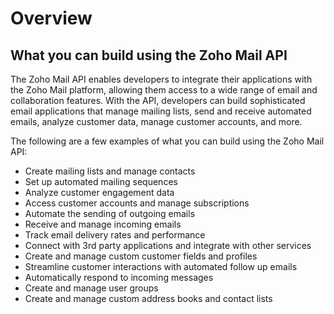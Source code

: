 # Overview

## What you can build using the Zoho Mail API

The Zoho Mail API enables developers to integrate their applications with the Zoho Mail platform, allowing them access to a wide range of email and collaboration features. With the API, developers can build sophisticated email applications that manage mailing lists, send and receive automated emails, analyze customer data, manage customer accounts, and more.

The following are a few examples of what you can build using the Zoho Mail API:

- Create mailing lists and manage contacts
- Set up automated mailing sequences
- Analyze customer engagement data
- Access customer accounts and manage subscriptions
- Automate the sending of outgoing emails
- Receive and manage incoming emails
- Track email delivery rates and performance
- Connect with 3rd party applications and integrate with other services
- Create and manage custom customer fields and profiles
- Streamline customer interactions with automated follow up emails
- Automatically respond to incoming messages
- Create and manage user groups
- Create and manage custom address books and contact lists
